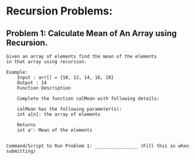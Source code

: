# Recursion Problems:

## Problem 1: Calculate Mean of An Array using Recursion.

    Given an array of elements find the mean of the elements
    in that array using recursion.

    Example:
        Input : arr[] = {10, 12, 14, 16, 18}
        Output : 14
        Function Description

        Complete the function calMean with following details:

        calMean has the following parameter(s):
        int a[n]: the array of elements

        Returns
        int a': Mean of the elements


    Command/Script to Run Problem 1: ________________ (Fill this in when submitting)
